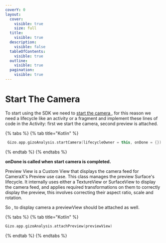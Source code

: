 ```yaml
---
coverY: 0
layout:
  cover:
    visible: true
    size: full
  title:
    visible: true
  description:
    visible: false
  tableOfContents:
    visible: true
  outline:
    visible: true
  pagination:
    visible: true
---
```


# Start The Camera

To start using the SDK we need to [start the camera ](broken-reference), for this reason we need a lifecycle like an activity or a fragment and implement these lines of code in the Activity: first we start the camera, second preview is attached.

{% tabs %}
{% tab title="Kotlin" %}
```kotlin
 Gizo.app.gizoAnalysis.startCamera(lifecycleOwner = this, onDone = {})
```
{% endtab %}
{% endtabs %}

**onDone is called when start camera is completed.**

Preview View is a Custom View that displays the camera feed for CameraX's Preview use case. This class manages the preview Surface's lifecycle. It internally uses either a TextureView or SurfaceView to display the camera feed, and applies required transformations on them to correctly display the preview, this involves correcting their aspect ratio, scale and rotation.

So , to display camera a previewView should be attached as well.

{% tabs %}
{% tab title="Kotlin" %}
```kotlin
Gizo.app.gizoAnalysis.attachPreview(previewView)
```
{% endtab %}
{% endtabs %}
